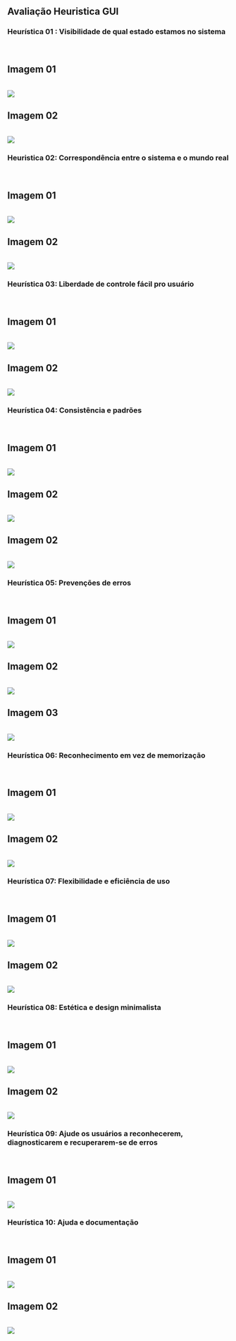<h2> Avaliação Heuristica GUI </h2>

<h3> Heurística 01 : Visibilidade de qual estado estamos no sistema</h3><br>
<h2> Imagem 01</h2><br>
<img src = "Imagens/heuristica01.png"><br>
<h2> Imagem 02</h2><br>
<img src = "Imagens/heuristica01.1.png"><br>

<h3> Heuristica 02: Correspondência entre o sistema e o mundo real </h3><br>
<h2> Imagem 01</h2><br>
<img src = "Imagens/heuristica02.png"><br>
<h2> Imagem 02</h2><br>
<img src = "Imagens/heuristica02.1.png"><br>

<h3> Heurística 03: Liberdade de controle fácil pro usuário</h3><br>
<h2> Imagem 01</h2><br>
<img src = "Imagens/heuristica03MinisterioAgricultura.png"><br>
<h2> Imagem 02</h2><br>
<img src = "Imagens/heuristica03.1.png"><br>

<h3> Heurística 04: Consistência e padrões</h3><br>
<h2> Imagem 01</h2><br>
<img src = "Imagens/heuristica04.png"><br>
<h2> Imagem 02</h2><br>
<img src = "Imagens/heuristica04.1.png"><br>
<h2> Imagem 02</h2><br>
<img src = "Imagens/heuristica04.2.png"><br>

<h3> Heurística 05: Prevenções de erros</h3><br>
<h2> Imagem 01</h2><br>
<img src = "Imagens/heuristica05.png"><br>
<h2> Imagem 02</h2><br>
<img src = "Imagens/heuristica05.1.png"><br>
<h2> Imagem 03</h2><br>
<img src = "Imagens/heuristica05.2.png"><br>

<h3> Heurística 06: Reconhecimento em vez de memorização</h3><br>
<h2> Imagem 01</h2><br>
<img src = "Imagens/heuristica06.png"><br>
<h2> Imagem 02</h2><br>
<img src = "Imagens/heuristica06.1.png"><br>

<h3> Heurística 07: Flexibilidade e eficiência de uso</h3><br>
<h2> Imagem 01</h2><br>
<img src = "Imagens/heuristica07.png"><br>
<h2> Imagem 02</h2><br>
<img src = "Imagens/heuristica07.1.png"><br>

<h3> Heurística 08: Estética e design minimalista</h3><br>
<h2> Imagem 01</h2><br>
<img src = "Imagens/heuristica08.png"><br>
<h2> Imagem 02</h2><br>
<img src = "Imagens/heuristica08.1.png"><br>

<h3> Heurística 09: Ajude os usuários a reconhecerem, diagnosticarem e recuperarem-se de erros</h3><br>
<h2> Imagem 01</h2><br>
<img src = "Imagens/heuristica09.1.png"><br>

<h3> Heurística 10: Ajuda e documentação</h3><br>
<h2> Imagem 01</h2><br>
<img src = "Imagens/heuristica10.png"><br>
<h2> Imagem 02</h2><br>
<img src = "Imagens/heuristica10.1.png"><br>
